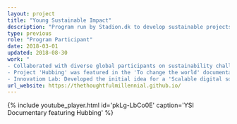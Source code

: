 ```yaml
---
layout: project
title: "Young Sustainable Impact"
description: "Program run by Stadion.dk to develop sustainable projects in Copenhagen."
type: previous
role: "Program Participant"
date: 2018-03-01
updated: 2018-08-30
work: "
- Collaborated with diverse global participants on sustainability challenges, developing innovative solutions.<br>
- Project 'Hubbing' was featured in the 'To change the world' documentary (2019), produced by YSI.<br>
- Innovatiom Lab: Developed the initial idea for a 'Scalable digital solution for smallhold farmers' for Yara International. Part of the winning team judged by Yara's Supply Chain EVP."
url_website: https://thethoughtfulmillennial.github.io/
---
```


{% include youtube_player.html id='pkLg-LbCo0E' caption='YSI Documentary featuring Hubbing' %}
